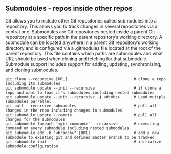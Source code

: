 ## Submodules - repos inside other repos ## 
Git allows you to include other Git repositories called submodules into a repository. This allows you to track changes in several repositories via a central one. Submodules are Git repositories nested inside a parent Git repository at a specific path in the parent repository’s working directory. A submodule can be located anywhere in a parent Git repository’s working directory and is configured via a .gitmodules file located at the root of the parent repository. This file contains which paths are submodules and what URL should be used when cloning and fetching for that submodule. Submodule support includes support for adding, updating, synchronizing, and cloning submodules.

```
git clone --recursive [URL]                             # clone a repo including its submodules
git submodule update --init --recursive                 # if clone a repo and want to load it's submodules including nested submodules
git submodule update --init --recursive -j <#jobs>      # Load mutiple submodules parrallel
git pull --recursive-submodules                         # pull all changes in the repo including changes in submodules
git submodule update --remote                           # pull all changes for the submodules
git submodule foreach '<git command>' --recursive       # executing command on every submodule including nested submodules
git submodule add -b "<branch>" [URL]                   # add a new submodule to existing git and defines master branch to be tracked
git submodule init                                      # initialize submodule configuration 

```

